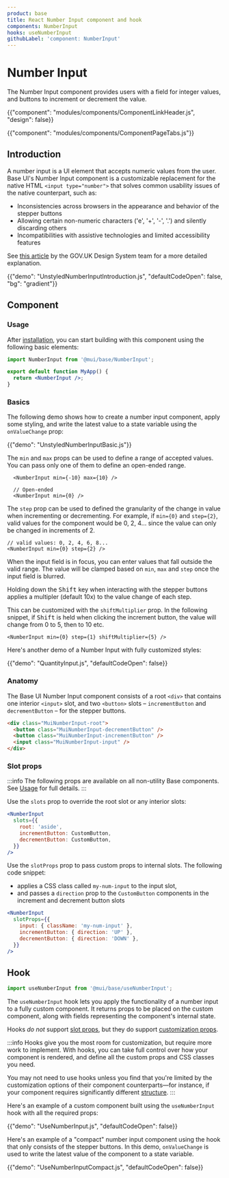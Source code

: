 ```yaml
---
product: base
title: React Number Input component and hook
components: NumberInput
hooks: useNumberInput
githubLabel: 'component: NumberInput'
---
```


# Number Input

<p class="description">The Number Input component provides users with a field for integer values, and buttons to increment or decrement the value.</p>

{{"component": "modules/components/ComponentLinkHeader.js", "design": false}}

{{"component": "modules/components/ComponentPageTabs.js"}}

## Introduction

A number input is a UI element that accepts numeric values from the user.
Base UI's Number Input component is a customizable replacement for the native HTML `<input type="number">` that solves common usability issues of the native counterpart, such as:

- Inconsistencies across browsers in the appearance and behavior of the stepper buttons
- Allowing certain non-numeric characters ('e', '+', '-', '.') and silently discarding others
- Incompatibilities with assistive technologies and limited accessibility features

See [this article](https://technology.blog.gov.uk/2020/02/24/why-the-gov-uk-design-system-team-changed-the-input-type-for-numbers/) by the GOV.UK Design System team for a more detailed explanation.

{{"demo": "UnstyledNumberInputIntroduction.js", "defaultCodeOpen": false, "bg": "gradient"}}

## Component

### Usage

After [installation](/base/getting-started/installation/), you can start building with this component using the following basic elements:

```jsx
import NumberInput from '@mui/base/NumberInput';

export default function MyApp() {
  return <NumberInput />;
}
```

### Basics

The following demo shows how to create a number input component, apply some styling, and write the latest value to a state variable using the `onValueChange` prop:

{{"demo": "UnstyledNumberInputBasic.js"}}

The `min` and `max` props can be used to define a range of accepted values. You can pass only one of them to define an open-ended range.

```tsx
  <NumberInput min={-10} max={10} />

  // Open-ended
  <NumberInput min={0} />
```

The `step` prop can be used to defined the granularity of the change in value when incrementing or decrementing. For example, if `min={0}` and `step={2}`, valid values for the component would be 0, 2, 4… since the value can only be changed in increments of 2.

```tsx
// valid values: 0, 2, 4, 6, 8...
<NumberInput min={0} step={2} />
```

When the input field is in focus, you can enter values that fall outside the valid range. The value will be clamped based on `min`, `max` and `step` once the input field is blurred.

Holding down the <kbd>Shift</kbd> key when interacting with the stepper buttons applies a multipler (default 10x) to the value change of each step.

This can be customized with the `shiftMultiplier` prop. In the following snippet, if <kbd>Shift</kbd> is held when clicking the increment button, the value will change from 0 to 5, then to 10 etc.

```tsx
<NumberInput min={0} step={1} shiftMultiplier={5} />
```

Here's another demo of a Number Input with fully customized styles:

{{"demo": "QuantityInput.js", "defaultCodeOpen": false}}

### Anatomy

The Base UI Number Input component consists of a root `<div>` that contains one interior `<input>` slot, and two `<button>` slots – `incrementButton` and `decrementButton` – for the stepper buttons.

```html
<div class="MuiNumberInput-root">
  <button class="MuiNumberInput-decrementButton" />
  <button class="MuiNumberInput-incrementButton" />
  <input class="MuiNumberInput-input" />
</div>
```

### Slot props

:::info
The following props are available on all non-utility Base components.
See [Usage](/base/getting-started/usage/) for full details.
:::

Use the `slots` prop to override the root slot or any interior slots:

```jsx
<NumberInput
  slots={{
    root: 'aside',
    incrementButton: CustomButton,
    decrementButton: CustomButton,
  }}
/>
```

Use the `slotProps` prop to pass custom props to internal slots.
The following code snippet:

- applies a CSS class called `my-num-input` to the input slot,
- and passes a `direction` prop to the `CustomButton` components in the increment and decrement button slots

```jsx
<NumberInput
  slotProps={{
    input: { className: 'my-num-input' },
    incrementButton: { direction: 'UP' },
    decrementButton: { direction: 'DOWN' },
  }}
/>
```

## Hook

```js
import useNumberInput from '@mui/base/useNumberInput';
```

The `useNumberInput` hook lets you apply the functionality of a number input to a fully custom component.
It returns props to be placed on the custom component, along with fields representing the component's internal state.

Hooks _do not_ support [slot props](#slot-props), but they do support [customization props](#customization).

:::info
Hooks give you the most room for customization, but require more work to implement.
With hooks, you can take full control over how your component is rendered, and define all the custom props and CSS classes you need.

You may not need to use hooks unless you find that you're limited by the customization options of their component counterparts—for instance, if your component requires significantly different [structure](#anatomy).
:::

Here's an example of a custom component built using the `useNumberInput` hook with all the required props:

{{"demo": "UseNumberInput.js", "defaultCodeOpen": false}}

Here's an example of a "compact" number input component using the hook that only consists of the stepper buttons.
In this demo, `onValueChange` is used to write the latest value of the component to a state variable.

{{"demo": "UseNumberInputCompact.js", "defaultCodeOpen": false}}
